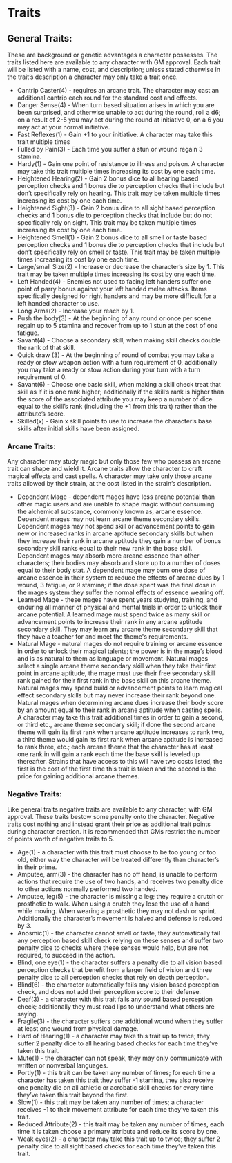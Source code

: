 # Traits

## General Traits:
These are background or genetic advantages a character possesses. The traits listed here are available to any character with GM approval. Each trait will be listed with a name, cost, and description; unless stated otherwise in the trait’s description a character may only take a trait once.
* Cantrip Caster(4) - requires an arcane trait. The character may cast an additional cantrip each round for the standard cost and effects.
* Danger Sense(4) - When turn based situation arises in which you are been surprised, and otherwise unable to act during the round, roll a d6; on a result of 2-5 you may act during the round at initiative 0, on a 6 you may act at your normal initiative.
* Fast Reflexes(1) - Gain +1 to your initiative. A character may take this trait multiple times
* Fulled by Pain(3) - Each time you suffer a stun or wound regain 3 stamina.
* Hardy(1) - Gain one point of resistance to illness and poison. A character may take this trait multiple times increasing its cost by one each time.
* Heightened Hearing(2) - Gain 2 bonus dice to all hearing based perception checks and 1 bonus die to perception checks that include but don’t specifically rely on hearing. This trait may be taken multiple times increasing its cost by one each time.
* Heightened Sight(3) - Gain 2 bonus dice to all sight based perception checks and 1 bonus die to perception checks that include but do not specifically rely on sight. This trait may be taken multiple times increasing its cost by one each time.
* Heightened Smell(1) - Gain 2 bonus dice to all smell or taste based perception checks and 1 bonus die to perception checks that include but don’t specifically rely on smell or taste. This trait may be taken multiple times increasing its cost by one each time.
* Large/small Size(2) - Increase or decrease the character’s size by 1. This trait may be taken multiple times increasing its cost by one each time.
* Left Handed(4) - Enemies not used to facing left handers suffer one point of parry bonus against your left handed melee attacks. Items specifically designed for right handers and may be more difficult for a left handed character to use.
* Long Arms(2) - Increase your reach by 1.
* Push the body(3) - At the beginning of any round or once per scene regain up to 5 stamina and recover from up to 1 stun at the cost of one fatigue.
* Savant(4) - Choose a secondary skill, when making skill checks double the rank of that skill.
* Quick draw (3) - At the beginning of round of combat you may take a ready or stow weapon action with a turn requirement of 0, additionally you may take a ready or stow action during your turn with a turn requirement of 0.
* Savant(6) - Choose one basic skill, when making a skill check treat that skill as if it is one rank higher; additionally if the skill’s rank is higher than the score of the associated attribute you may keep a number of dice equal to the skill’s rank (including the +1 from this trait) rather than the attribute’s score.
* Skilled(x) - Gain x skill points to use to increase the character’s base skills after initial skills have been assigned.

### Arcane Traits:
Any character may study magic but only those few who possess an arcane trait can shape and wield it. Arcane traits allow the character to craft magical effects and cast spells. A character may take only those arcane traits allowed by their strain, at the cost listed in the strain’s description.
* Dependent Mage - dependent mages have less arcane potential than other magic users and are unable to shape magic without consuming the alchemical substance, commonly known as, arcane essence. Dependent mages may not learn arcane theme secondary skills. Dependent mages may not spend skill or advancement points to gain new or increased ranks in arcane aptitude secondary skills but when they increase their rank in arcane aptitude they gain a number of bonus secondary skill ranks equal to their new rank in the base skill. Dependent mages may absorb more arcane essence than other characters; their bodies may absorb and store up to a number of doses equal to their body stat. A dependent mage may burn one dose of arcane essence in their system to reduce the effects of arcane dues by 1 wound, 3 fatigue, or 9 stamina; if the dose spent was the final dose in the mages system they suffer the normal effects of essence wearing off.
* Learned Mage - these mages have spent years studying, training, and enduring all manner of physical and mental trials in order to unlock their arcane potential. A learned mage must spend twice as many skill or advancement points to increase their rank in any arcane aptitude secondary skill. They may learn any arcane theme secondary skill that they have a teacher for and meet the theme's requirements.
* Natural Mage - natural mages do not require training or arcane essence in order to unlock their magical talents; the power is in the mage’s blood and is as natural to them as language or movement. Natural mages select a single arcane theme secondary skill when they take their first point in arcane aptitude, the mage must use their free secondary skill rank gained for their first rank in the base skill on this arcane theme. Natural mages may spend build or advancement points to learn magical effect secondary skills but may never increase their rank beyond one. Natural mages when determining arcane dues increase their body score by an amount equal to their rank in arcane aptitude when casting spells. A character may take this trait additional times in order to gain a second, or third etc., arcane theme secondary skill; if done the second arcane theme will gain its first rank when arcane aptitude increases to rank two, a third theme would gain its first rank when arcane aptitude is increased to rank three, etc.; each arcane theme that the character has at least one rank in will gain a rank each time the base skill is leveled up thereafter. Strains that have access to this will have two costs listed, the first is the cost of the first time this trait is taken and the second is the price for gaining additional arcane themes.

### Negative Traits:
Like general traits negative traits are available to any character, with GM approval. These traits bestow some penalty onto the character. Negative traits cost nothing and instead grant their price as additional trait points during character creation. It is recommended that GMs restrict the number of points worth of negative traits to 5.

* Age(1) - a character with this trait must choose to be too young or too old, either way the character will be treated differently than character’s in their prime.
* Amputee, arm(3) - the character has no off hand, is unable to perform actions that require the use of two hands, and receives two penalty dice to other actions normally performed two handed.
* Amputee, leg(5) - the character is missing a leg; they require a crutch or prosthetic to walk. When using a crutch they lose the use of a hand while moving. When wearing a prosthetic they may not dash or sprint. Additionally the character’s movement is halved and defense is reduced by 3.
* Anosmic(1) - the character cannot smell or taste, they automatically fail any perception based skill check relying on these senses and suffer two penalty dice to checks where these senses would help, but are not required, to succeed in the action.
* Blind, one eye(1) - the character suffers a penalty die to all vision based perception checks that benefit from a larger field of vision and three penalty dice to all perception checks that rely on depth perception.
* Blind(6) - the character automatically fails any vision based perception check, and does not add their perception score to their defense.
* Deaf(3) - a character with this trait fails any sound based perception check; additionally they must read lips to understand what others are saying.
* Fragile(3) - the character suffers one additional wound when they suffer at least one wound from physical damage.
* Hard of Hearing(1) - a character may take this trait up to twice; they suffer 2 penalty dice to all hearing based checks for each time they’ve taken this trait.
* Mute(1) - the character can not speak, they may only communicate with written or nonverbal languages.
* Portly(1) - this trait can be taken any number of times; for each time a character has taken this trait they suffer -1 stamina, they also receive one penalty die on all athletic or acrobatic skill checks for every time they’ve taken this trait beyond the first.
* Slow(1) - this trait may be taken any number of times; a character receives -1 to their movement attribute for each time they’ve taken this trait.
* Reduced Attribute(2) - this trait may be taken any number of times, each time it is taken choose a primary attribute and reduce its score by one.
* Weak eyes(2) - a character may take this trait up to twice; they suffer 2 penalty dice to all sight based checks for each time they’ve taken this trait.
